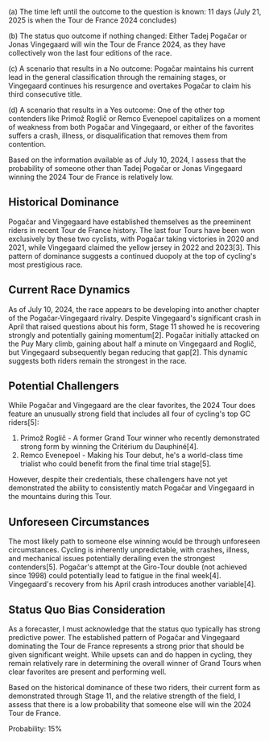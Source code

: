 (a) The time left until the outcome to the question is known: 11 days (July 21, 2025 is when the Tour de France 2024 concludes)

(b) The status quo outcome if nothing changed: Either Tadej Pogačar or Jonas Vingegaard will win the Tour de France 2024, as they have collectively won the last four editions of the race.

(c) A scenario that results in a No outcome: Pogačar maintains his current lead in the general classification through the remaining stages, or Vingegaard continues his resurgence and overtakes Pogačar to claim his third consecutive title.

(d) A scenario that results in a Yes outcome: One of the other top contenders like Primož Roglič or Remco Evenepoel capitalizes on a moment of weakness from both Pogačar and Vingegaard, or either of the favorites suffers a crash, illness, or disqualification that removes them from contention.

Based on the information available as of July 10, 2024, I assess that the probability of someone other than Tadej Pogačar or Jonas Vingegaard winning the 2024 Tour de France is relatively low.

## Historical Dominance

Pogačar and Vingegaard have established themselves as the preeminent riders in recent Tour de France history. The last four Tours have been won exclusively by these two cyclists, with Pogačar taking victories in 2020 and 2021, while Vingegaard claimed the yellow jersey in 2022 and 2023[3]. This pattern of dominance suggests a continued duopoly at the top of cycling's most prestigious race.

## Current Race Dynamics

As of July 10, 2024, the race appears to be developing into another chapter of the Pogačar-Vingegaard rivalry. Despite Vingegaard's significant crash in April that raised questions about his form, Stage 11 showed he is recovering strongly and potentially gaining momentum[2]. Pogačar initially attacked on the Puy Mary climb, gaining about half a minute on Vingegaard and Roglič, but Vingegaard subsequently began reducing that gap[2]. This dynamic suggests both riders remain the strongest in the race.

## Potential Challengers

While Pogačar and Vingegaard are the clear favorites, the 2024 Tour does feature an unusually strong field that includes all four of cycling's top GC riders[5]:

1. Primož Roglič - A former Grand Tour winner who recently demonstrated strong form by winning the Critérium du Dauphiné[4].
2. Remco Evenepoel - Making his Tour debut, he's a world-class time trialist who could benefit from the final time trial stage[5].

However, despite their credentials, these challengers have not yet demonstrated the ability to consistently match Pogačar and Vingegaard in the mountains during this Tour.

## Unforeseen Circumstances

The most likely path to someone else winning would be through unforeseen circumstances. Cycling is inherently unpredictable, with crashes, illness, and mechanical issues potentially derailing even the strongest contenders[5]. Pogačar's attempt at the Giro-Tour double (not achieved since 1998) could potentially lead to fatigue in the final week[4]. Vingegaard's recovery from his April crash introduces another variable[4].

## Status Quo Bias Consideration

As a forecaster, I must acknowledge that the status quo typically has strong predictive power. The established pattern of Pogačar and Vingegaard dominating the Tour de France represents a strong prior that should be given significant weight. While upsets can and do happen in cycling, they remain relatively rare in determining the overall winner of Grand Tours when clear favorites are present and performing well.

Based on the historical dominance of these two riders, their current form as demonstrated through Stage 11, and the relative strength of the field, I assess that there is a low probability that someone else will win the 2024 Tour de France.

Probability: 15%